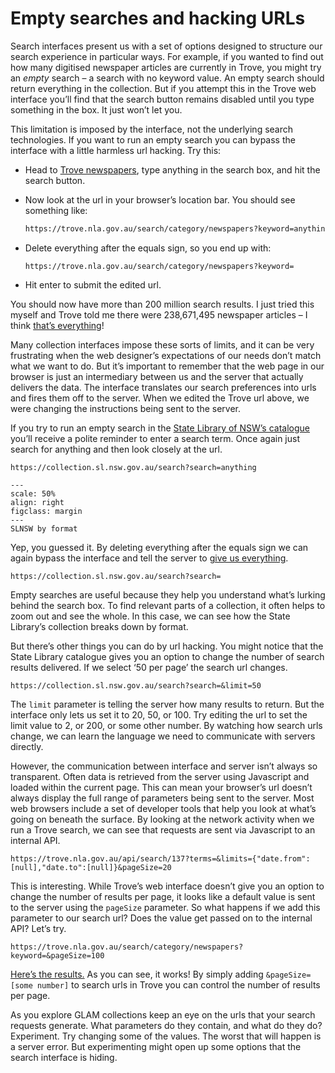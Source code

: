 # Empty searches and hacking URLs

Search interfaces present us with a set of options designed to structure our search experience in particular ways. For example, if you wanted to find out how many digitised newspaper articles are currently in Trove, you might try an *empty* search – a search with no keyword value. An empty search should return everything in the collection. But if you attempt this in the Trove web interface you’ll find that the search button remains disabled until you type something in the box. It just won’t let you.

This limitation is imposed by the interface, not the underlying search technologies. If you want to run an empty search you can bypass the interface with a little harmless url hacking. Try this:

- Head to [Trove newspapers](https://trove.nla.gov.au/search/category/newspapers), type anything in the search box, and hit the search button.

- Now look at the url in your browser’s location bar. You should see something like: 

  ```html
  https://trove.nla.gov.au/search/category/newspapers?keyword=anything
  ```

- Delete everything after the equals sign, so you end up with: 

  ```http
  https://trove.nla.gov.au/search/category/newspapers?keyword=
  ```

- Hit enter to submit the edited url.

You should now have more than 200 million search results. I just tried this myself and Trove told me there were 238,671,495 newspaper articles  – I think [that’s everything](https://trove.nla.gov.au/search/advanced/category/newspapers?keyword=)!

Many collection interfaces impose these sorts of limits, and it can be very frustrating when the web designer’s expectations of our needs don’t match what we want to do. But it’s important to remember that the web page in our browser is just an intermediary between us and the server that actually delivers the data. The interface translates our search preferences into urls and fires them off to the server. When we edited the Trove url above, we were changing the instructions being sent to the server.

If you try to run an empty search in the [State Library of NSW’s catalogue](https://collection.sl.nsw.gov.au/) you’ll receive a polite reminder to enter a search term. Once again just search for anything and then look closely at the url.

```http
https://collection.sl.nsw.gov.au/search?search=anything
```

```{figure} _images/slnsw-formats.png
---
scale: 50%
align: right
figclass: margin
---
SLNSW by format
```

Yep, you guessed it. By deleting everything after the equals sign we can again bypass the interface and tell the server to [give us everything](https://collection.sl.nsw.gov.au/search?search=).

```http
https://collection.sl.nsw.gov.au/search?search=
```

Empty searches are useful because they help you understand what’s lurking behind the search box. To find relevant parts of a collection, it often helps to zoom out and see the whole. In this case, we can see how the State Library’s collection breaks down by format.



But there’s other things you can do by url hacking. You might notice that the State Library catalogue gives you an option to change the number of search results delivered. If we select ‘50 per page’ the search url changes.

```http
https://collection.sl.nsw.gov.au/search?search=&limit=50
```

The `limit` parameter is telling the server how many results to return. But the interface only lets us set it to 20, 50, or 100. Try editing the url to set the limit value to 2, or 200, or some other number. By watching how search urls change, we can learn the language we need to communicate with servers directly.

However, the communication between interface and server isn’t always so transparent. Often data is retrieved from the server using Javascript and loaded within the current page. This can mean your browser’s url doesn’t always display the full range of parameters being sent to the server. Most web browsers include a set of developer tools that help you look at what’s going on beneath the surface. By looking at the network activity when we run a Trove search, we can see that requests are sent via Javascript to an internal API.

```http
https://trove.nla.gov.au/api/search/137?terms=&limits={"date.from":[null],"date.to":[null]}&pageSize=20
```

This is interesting. While Trove’s web interface doesn’t give you an option to change the number of results per page, it looks like a default value is sent to the server using the `pageSize` parameter. So what happens if we add this parameter to our search url? Does the value get passed on to the internal API? Let’s try.

```http
https://trove.nla.gov.au/search/category/newspapers?keyword=&pageSize=100
```

[Here’s the results.](https://trove.nla.gov.au/search/category/newspapers?keyword=&pageSize=100) As you can see, it works! By simply adding `&pageSize=[some number]` to search urls in Trove you can control the number of results per page.

As you explore GLAM collections keep an eye on the urls that your search requests generate. What parameters do they contain, and what do they do? Experiment. Try changing some of the values. The worst that will happen is a server error. But experimenting might open up some options that the search interface is hiding.

